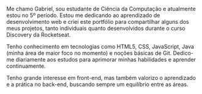Me chamo Gabriel, sou estudante de Ciência da Computação e atualmente estou no 5º período. Estou me dedicando ao aprendizado de desenvolvimento web e criei este portfólio para compartilhar alguns dos meus projetos, tanto individuais quanto desenvolvidos durante o curso Discovery da Rocketseat.

Tenho conhecimento em tecnologias como HTML5, CSS, JavaScript, Java (minha área de maior foco no momento) e noções básicas de Git. Dedico-me diariamente aos estudos para aprimorar minhas habilidades e aprender continuamente.

Tenho grande interesse em front-end, mas também valorizo o aprendizado e a prática no back-end, buscando sempre um equilíbrio entre as áreas.
